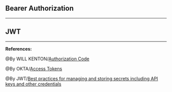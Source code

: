 ## **Bearer Authorization**


-----------------------------------------------

## **JWT**

-----------------------------------------------

**References:**

@By WILL KENTON/[Authorization Code](https://www.investopedia.com/terms/a/authorization-code.asp)

@By OKTA/[Access Tokens](https://www.oauth.com/oauth2-servers/access-tokens/)

@By JWT/[Best practices for managing and storing secrets including API keys and other credentials](https://blog.gitguardian.com/secrets-api-management/)